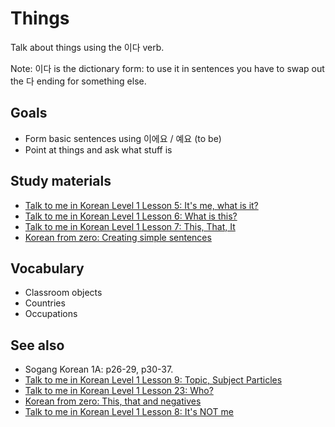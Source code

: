 # Things

Talk about things using the 이다 verb.

Note: 이다 is the dictionary form: to use it in sentences you have to swap out the 다 ending for something else.

## Goals

- Form basic sentences using 이에요 / 예요 (to be)
- Point at things and ask what stuff is

## Study materials

- [Talk to me in Korean Level 1 Lesson 5: It's me, what is it?](http://talktomeinkorean.com/lessons/l1l5/)
- [Talk to me in Korean Level 1 Lesson 6: What is this?](http://talktomeinkorean.com/lessons/l1l6/)
- [Talk to me in Korean Level 1 Lesson 7: This, That, It](http://talktomeinkorean.com/lessons/l1l7/)
- [Korean from zero: Creating simple sentences](http://www.koreanfromzero.com/lessons/?#/1/4/words/)

## Vocabulary
- Classroom objects
- Countries
- Occupations

## See also
- Sogang Korean 1A: p26-29, p30-37.
- [Talk to me in Korean Level 1 Lesson 9: Topic, Subject Particles](http://talktomeinkorean.com/lessons/l1l9/)
- [Talk to me in Korean Level 1 Lesson 23: Who?](http://talktomeinkorean.com/lessons/l1l23/)
- [Korean from zero: This, that and negatives](http://www.koreanfromzero.com/lessons/?#/1/5/words/)
- [Talk to me in Korean Level 1 Lesson 8: It's NOT me](http://talktomeinkorean.com/lessons/l1l8/)
